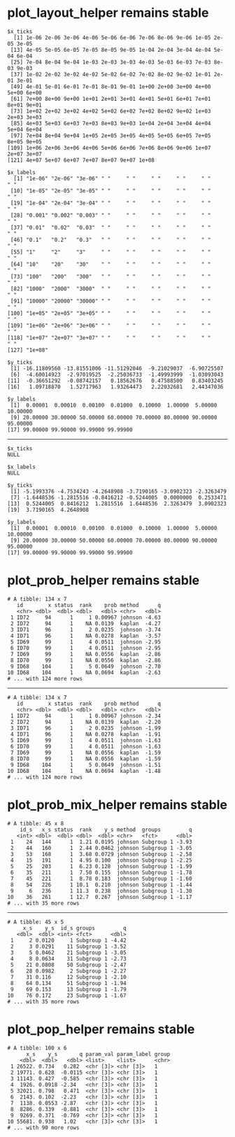 # plot_layout_helper remains stable

    $x_ticks
      [1] 1e-06 2e-06 3e-06 4e-06 5e-06 6e-06 7e-06 8e-06 9e-06 1e-05 2e-05 3e-05
     [13] 4e-05 5e-05 6e-05 7e-05 8e-05 9e-05 1e-04 2e-04 3e-04 4e-04 5e-04 6e-04
     [25] 7e-04 8e-04 9e-04 1e-03 2e-03 3e-03 4e-03 5e-03 6e-03 7e-03 8e-03 9e-03
     [37] 1e-02 2e-02 3e-02 4e-02 5e-02 6e-02 7e-02 8e-02 9e-02 1e-01 2e-01 3e-01
     [49] 4e-01 5e-01 6e-01 7e-01 8e-01 9e-01 1e+00 2e+00 3e+00 4e+00 5e+00 6e+00
     [61] 7e+00 8e+00 9e+00 1e+01 2e+01 3e+01 4e+01 5e+01 6e+01 7e+01 8e+01 9e+01
     [73] 1e+02 2e+02 3e+02 4e+02 5e+02 6e+02 7e+02 8e+02 9e+02 1e+03 2e+03 3e+03
     [85] 4e+03 5e+03 6e+03 7e+03 8e+03 9e+03 1e+04 2e+04 3e+04 4e+04 5e+04 6e+04
     [97] 7e+04 8e+04 9e+04 1e+05 2e+05 3e+05 4e+05 5e+05 6e+05 7e+05 8e+05 9e+05
    [109] 1e+06 2e+06 3e+06 4e+06 5e+06 6e+06 7e+06 8e+06 9e+06 1e+07 2e+07 3e+07
    [121] 4e+07 5e+07 6e+07 7e+07 8e+07 9e+07 1e+08
    
    $x_labels
      [1] "1e-06" "2e-06" "3e-06" " "     " "     " "     " "     " "     " "    
     [10] "1e-05" "2e-05" "3e-05" " "     " "     " "     " "     " "     " "    
     [19] "1e-04" "2e-04" "3e-04" " "     " "     " "     " "     " "     " "    
     [28] "0.001" "0.002" "0.003" " "     " "     " "     " "     " "     " "    
     [37] "0.01"  "0.02"  "0.03"  " "     " "     " "     " "     " "     " "    
     [46] "0.1"   "0.2"   "0.3"   " "     " "     " "     " "     " "     " "    
     [55] "1"     "2"     "3"     " "     " "     " "     " "     " "     " "    
     [64] "10"    "20"    "30"    " "     " "     " "     " "     " "     " "    
     [73] "100"   "200"   "300"   " "     " "     " "     " "     " "     " "    
     [82] "1000"  "2000"  "3000"  " "     " "     " "     " "     " "     " "    
     [91] "10000" "20000" "30000" " "     " "     " "     " "     " "     " "    
    [100] "1e+05" "2e+05" "3e+05" " "     " "     " "     " "     " "     " "    
    [109] "1e+06" "2e+06" "3e+06" " "     " "     " "     " "     " "     " "    
    [118] "1e+07" "2e+07" "3e+07" " "     " "     " "     " "     " "     " "    
    [127] "1e+08"
    
    $y_ticks
     [1] -16.11809560 -13.81551006 -11.51292046  -9.21029037  -6.90725507
     [6]  -4.60014923  -2.97019525  -2.25036733  -1.49993999  -1.03093043
    [11]  -0.36651292  -0.08742157   0.18562676   0.47588500   0.83403245
    [16]   1.09718870   1.52717963   1.93264473   2.22032681   2.44347036
    
    $y_labels
     [1]  0.00001  0.00010  0.00100  0.01000  0.10000  1.00000  5.00000 10.00000
     [9] 20.00000 30.00000 50.00000 60.00000 70.00000 80.00000 90.00000 95.00000
    [17] 99.00000 99.90000 99.99000 99.99900
    

---

    $x_ticks
    NULL
    
    $x_labels
    NULL
    
    $y_ticks
     [1] -5.1993376 -4.7534243 -4.2648908 -3.7190165 -3.0902323 -2.3263479
     [7] -1.6448536 -1.2815516 -0.8416212 -0.5244005  0.0000000  0.2533471
    [13]  0.5244005  0.8416212  1.2815516  1.6448536  2.3263479  3.0902323
    [19]  3.7190165  4.2648908
    
    $y_labels
     [1]  0.00001  0.00010  0.00100  0.01000  0.10000  1.00000  5.00000 10.00000
     [9] 20.00000 30.00000 50.00000 60.00000 70.00000 80.00000 90.00000 95.00000
    [17] 99.00000 99.90000 99.99000 99.99900
    

# plot_prob_helper remains stable

    # A tibble: 134 x 7
       id        x status  rank    prob method      q
       <chr> <dbl>  <dbl> <dbl>   <dbl> <chr>   <dbl>
     1 ID72     94      1     1 0.00967 johnson -4.63
     2 ID72     94      1    NA 0.0139  kaplan  -4.27
     3 ID71     96      1     2 0.0235  johnson -3.74
     4 ID71     96      1    NA 0.0278  kaplan  -3.57
     5 ID69     99      1     4 0.0511  johnson -2.95
     6 ID70     99      1     4 0.0511  johnson -2.95
     7 ID69     99      1    NA 0.0556  kaplan  -2.86
     8 ID70     99      1    NA 0.0556  kaplan  -2.86
     9 ID68    104      1     5 0.0649  johnson -2.70
    10 ID68    104      1    NA 0.0694  kaplan  -2.63
    # ... with 124 more rows

---

    # A tibble: 134 x 7
       id        x status  rank    prob method      q
       <chr> <dbl>  <dbl> <dbl>   <dbl> <chr>   <dbl>
     1 ID72     94      1     1 0.00967 johnson -2.34
     2 ID72     94      1    NA 0.0139  kaplan  -2.20
     3 ID71     96      1     2 0.0235  johnson -1.99
     4 ID71     96      1    NA 0.0278  kaplan  -1.91
     5 ID69     99      1     4 0.0511  johnson -1.63
     6 ID70     99      1     4 0.0511  johnson -1.63
     7 ID69     99      1    NA 0.0556  kaplan  -1.59
     8 ID70     99      1    NA 0.0556  kaplan  -1.59
     9 ID68    104      1     5 0.0649  johnson -1.51
    10 ID68    104      1    NA 0.0694  kaplan  -1.48
    # ... with 124 more rows

# plot_prob_mix_helper remains stable

    # A tibble: 45 x 8
        id_s   x_s status  rank    y_s method  groups         q
       <int> <dbl>  <dbl> <dbl>  <dbl> <chr>   <fct>      <dbl>
     1    24   144      1  1.21 0.0195 johnson Subgroup 1 -3.93
     2    44   160      1  2.44 0.0462 johnson Subgroup 1 -3.05
     3    53   168      1  3.68 0.0729 johnson Subgroup 1 -2.58
     4    15   191      1  4.95 0.100  johnson Subgroup 1 -2.25
     5    25   203      1  6.23 0.128  johnson Subgroup 1 -1.99
     6    35   211      1  7.50 0.155  johnson Subgroup 1 -1.78
     7    45   221      1  8.78 0.183  johnson Subgroup 1 -1.60
     8    54   226      1 10.1  0.210  johnson Subgroup 1 -1.44
     9     6   236      1 11.3  0.238  johnson Subgroup 1 -1.30
    10    36   261      1 12.7  0.267  johnson Subgroup 1 -1.17
    # ... with 35 more rows

---

    # A tibble: 45 x 5
         x_s    y_s  id_s groups         q
       <dbl>  <dbl> <int> <fct>      <dbl>
     1     2 0.0120     1 Subgroup 1 -4.42
     2     3 0.0291    11 Subgroup 1 -3.52
     3     5 0.0462    21 Subgroup 1 -3.05
     4     8 0.0634    31 Subgroup 1 -2.73
     5    21 0.0808    50 Subgroup 1 -2.47
     6    28 0.0982     2 Subgroup 1 -2.27
     7    31 0.116     12 Subgroup 1 -2.10
     8    64 0.134     51 Subgroup 1 -1.94
     9    69 0.153     13 Subgroup 1 -1.79
    10    76 0.172     23 Subgroup 1 -1.67
    # ... with 35 more rows

# plot_pop_helper remains stable

    # A tibble: 100 x 6
          x_s    y_s       q param_val param_label group
        <dbl>  <dbl>   <dbl> <list>    <list>      <chr>
     1 26522. 0.734   0.282  <chr [3]> <chr [3]>   1    
     2 19771. 0.628  -0.0115 <chr [3]> <chr [3]>   1    
     3 11143. 0.427  -0.585  <chr [3]> <chr [3]>   1    
     4  1926. 0.0918 -2.34   <chr [3]> <chr [3]>   1    
     5 32021. 0.798   0.471  <chr [3]> <chr [3]>   1    
     6  2143. 0.102  -2.23   <chr [3]> <chr [3]>   1    
     7  1138. 0.0553 -2.87   <chr [3]> <chr [3]>   1    
     8  8286. 0.339  -0.881  <chr [3]> <chr [3]>   1    
     9  9269. 0.371  -0.769  <chr [3]> <chr [3]>   1    
    10 55681. 0.938   1.02   <chr [3]> <chr [3]>   1    
    # ... with 90 more rows

